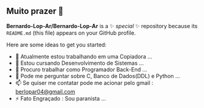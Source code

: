 ## Muito prazer 👋

**Bernardo-Lop-Ar/Bernardo-Lop-Ar** is a ✨ _special_ ✨ repository because its `README.md` (this file) appears on your GitHub profile.

Here are some ideas to get you started:

- 🔭 Atualmente estou trabalhando em uma Copiadora ...
- 🌱 Estou cursando Desenvolvimento de Sistemas ...
- 👯 Procuro trabalhar como Programador Back-End ...
- 💬 Pode me perguntar sobre C, Banco de Dados(DDL) e Python ...
- 📫 Se quiser me contatar pode me acionar pelo gmail : berlopar04@gmail.com
- ⚡ Fato Engraçado : Sou paranista ...
